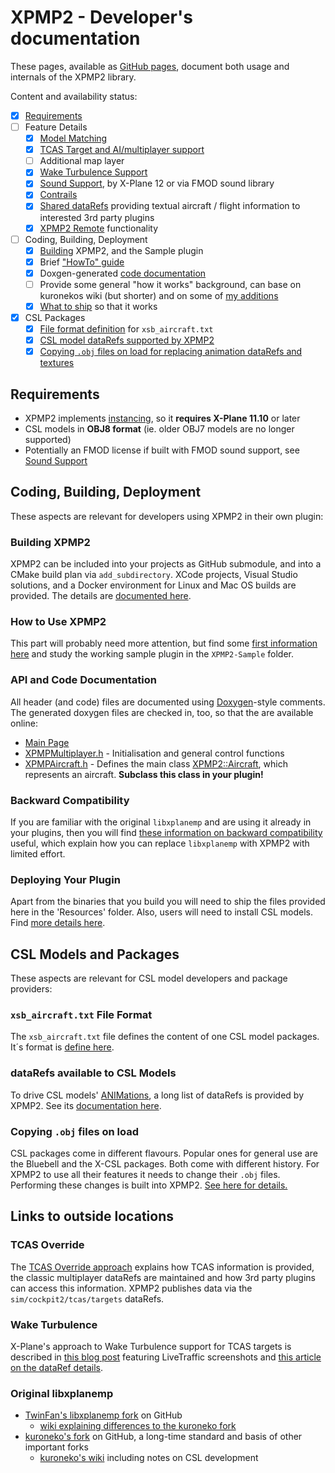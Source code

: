 # XPMP2 - Developer's documentation

These pages, available as [GitHub pages](https://twinfan.github.io/XPMP2/),
document both usage and internals of the XPMP2 library.

Content and availability status:

- [X] [Requirements](#requirements)
- [ ] Feature Details
  - [X] [Model Matching](Matching.html)
  - [X] [TCAS Target and AI/multiplayer support](TCAS.html)
  - [ ] Additional map layer
  - [X] [Wake Turbulence Support](Wake.html)
  - [X] [Sound Support](Sound.html), by X-Plane 12 or via FMOD sound library
  - [X] [Contrails](Contrails.html)
  - [X] [Shared dataRefs](SharedDataRefs.html) providing textual aircraft / flight information to interested 3rd party plugins
  - [X] [XPMP2 Remote](Remote.html) functionality
- [ ] Coding, Building, Deployment
  - [X] [Building](Building.html) XPMP2, and the Sample plugin
  - [X] Brief ["HowTo" guide](HowTo.html)
  - [X] Doxgen-generated [code documentation](html/index.html)
  - [ ] Provide some general "how it works" background, can base on kuronekos wiki (but shorter) and on some of [my additions](https://github.com/TwinFan/libxplanemp/wiki#changes-to-multiplayeraitcas-handling)
  - [X] [What to ship](Deploying.html) so that it works
- [X] CSL Packages
  - [X] [File format definition](XSBAircraftFormat.html) for `xsb_aircraft.txt`
  - [X] [CSL model dataRefs supported by XPMP2](CSLdataRefs.html)
  - [X] [Copying `.obj` files on load for replacing animation dataRefs and textures](CopyingObjFiles.html)

## Requirements

- XPMP2 implements [instancing](https://developer.x-plane.com/sdk/XPLMInstance/),
  so it **requires X-Plane 11.10** or later
- CSL models in **OBJ8 format** (ie. older OBJ7 models are no longer supported)
- Potentially an FMOD license if built with FMOD sound support, see
  [Sound Support](Sound.html)

## Coding, Building, Deployment

These aspects are relevant for developers using XPMP2 in their own plugin:

### Building XPMP2

XPMP2 can be included into your projects as GitHub submodule, and into a CMake build plan via `add_subdirectory`.
XCode projects, Visual Studio solutions, and a Docker environment for
Linux and Mac OS builds are provided. The details are
[documented here](Building.html).

### How to Use XPMP2

This part will probably need more attention, but find some [first
information here](HowTo.html) and study the working sample plugin
in the `XPMP2-Sample` folder.

### API and Code Documentation

All header (and code) files are documented using
[Doxygen](http://www.doxygen.nl/)-style comments.
The generated doxygen files are checked in, too, so that the are available
online:

- [Main Page](html/index.html)
- [XPMPMultiplayer.h](html/XPMPMultiplayer_8h.html) -
  Initialisation and general control functions
- [XPMPAircraft.h](html/XPMPAircraft_8h.html) -
  Defines the main class
  [XPMP2::Aircraft](html/classXPMP2_1_1Aircraft.html),
  which represents an aircraft. **Subclass this class in your plugin!**

### Backward Compatibility

If you are familiar with the original `libxplanemp` and are using it already
in your plugins, then you will find
[these information on backward compatibility](BackwardsCompatibility.md)
useful, which explain how you can replace `libxplanemp` with XPMP2
with limited effort.

### Deploying Your Plugin

Apart from the binaries that you build you will need to ship the files provided
here in the 'Resources' folder. Also, users will need to install CSL models.
Find [more details here](Deploying.html).

## CSL Models and Packages

These aspects are relevant for CSL model developers and package providers:

### `xsb_aircraft.txt` File Format

The `xsb_aircraft.txt` file defines the content of one CSL model packages.
It´s format is [define here](XSBAircraftFormat.html).

### dataRefs available to CSL Models

To drive CSL models'
[ANIMations](https://developer.x-plane.com/article/obj8-file-format-specification/#ANIMATION_COMMANDS),
a long list of dataRefs is provided by XPMP2.
See its [documentation here](CSLdataRefs.html).

### Copying `.obj` files on load

CSL packages come in different flavours. Popular ones for general use are
the Bluebell and the X-CSL packages. Both come with different history.
For XPMP2 to use all their features it needs to change their `.obj` files.
Performing these changes is built into XPMP2.
[See here for details.](CopyingObjFiles.html)

## Links to outside locations

### TCAS Override

The [TCAS Override approach](https://developer.x-plane.com/article/overriding-tcas-and-providing-traffic-information/)
explains how TCAS information is provided, the classic multiplayer dataRefs are maintained
and how 3rd party plugins can access this information. XPMP2 publishes data
via the `sim/cockpit2/tcas/targets` dataRefs.

### Wake Turbulence

X-Plane's approach to Wake Turbulence support for TCAS targets is described in
[this blog post](https://developer.x-plane.com/2022/02/wake-turbulence/)
featuring LiveTraffic screenshots and
[this article on the dataRef details](https://developer.x-plane.com/article/plugin-traffic-wake-turbulence/).

### Original libxplanemp

- [TwinFan's libxplanemp fork](https://github.com/TwinFan/libxplanemp) on GitHub
  - [wiki explaining differences to the kuroneko fork](https://github.com/TwinFan/libxplanemp/wiki)
- [kuroneko's fork](https://github.com/kuroneko/libxplanemp) on GitHub, a long-time standard and basis of other important forks
  - [kuroneko's wiki](https://github.com/kuroneko/libxplanemp/wiki) including notes on CSL development
